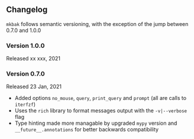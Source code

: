 ## Changelog
`mkbak` follows semantic versioning, with the exception of the jump between 0.7.0 and 1.0.0

### Version 1.0.0
Released xx xxx, 2021

### Version 0.7.0
Released 23 Jan, 2021

- Added options `no_mouse`, `query`, `print_query` and `prompt` (all are calls to `iterfzf`)
- Uses the `rich` library to format messages output with the `-v|--verbose` flag
- Type hinting made more managable by upgraded `mypy` version and `__future__.annotations` for better backwards compatibility
